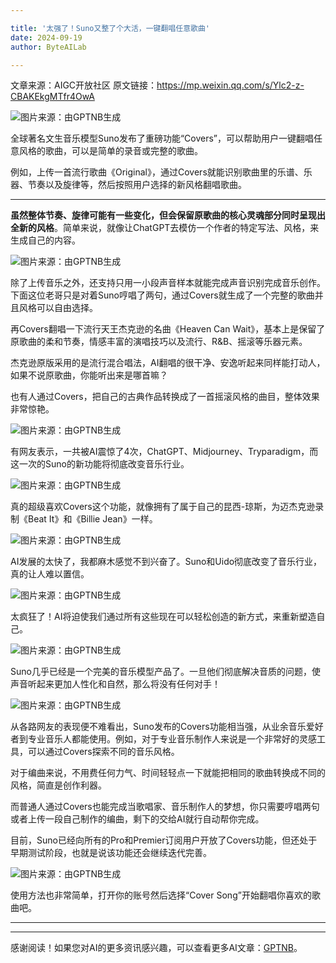 ```yaml
---

title: '太强了！Suno又整了个大活，一键翻唱任意歌曲'
date: 2024-09-19
author: ByteAILab

---
```


文章来源：AIGC开放社区
原文链接：https://mp.weixin.qq.com/s/Ylc2-z-CBAKEkgMTfr4OwA

![图片来源：由GPTNB生成](http://www.jesonc.com/upload/8FD7B96F5E34993C64020C0DB54F4C00/1726625513501/lvLn0bhbo1lB35ZRwFNjtKt-rQ7U.png)

全球著名文生音乐模型Suno发布了重磅功能“Covers”，可以帮助用户一键翻唱任意风格的歌曲，可以是简单的录音或完整的歌曲。

例如，上传一首流行歌曲《Original》，通过Covers就能识别歌曲里的乐谱、乐器、节奏以及旋律等，然后按照用户选择的新风格翻唱歌曲。

---


**虽然整体节奏、旋律可能有一些变化，但会保留原歌曲的核心灵魂部分同时呈现出全新的风格**。简单来说，就像让ChatGPT去模仿一个作者的特定写法、风格，来生成自己的内容。

![图片来源：由GPTNB生成](http://www.jesonc.com/FkfFHmoZJczS-C9WjV7vd3Sy5x3I)

除了上传音乐之外，还支持只用一小段声音样本就能完成声音识别完成音乐创作。下面这位老哥只是对着Suno哼唱了两句，通过Covers就生成了一个完整的歌曲并且风格可以自由选择。

再Covers翻唱一下流行天王杰克逊的名曲《Heaven Can Wait》，基本上是保留了原歌曲的柔和节奏，情感丰富的演唱技巧以及流行、R&B、摇滚等乐器元素。

杰克逊原版采用的是流行混合唱法，AI翻唱的很干净、安逸听起来同样能打动人，如果不说原歌曲，你能听出来是哪首嘛？

也有人通过Covers，把自己的古典作品转换成了一首摇滚风格的曲目，整体效果非常惊艳。

![图片来源：由GPTNB生成](http://www.jesonc.com/FkxplTZZAJZudZaU9DBFdv1hBGEg)

有网友表示，一共被AI震惊了4次，ChatGPT、Midjourney、Tryparadigm，而这一次的Suno的新功能将彻底改变音乐行业。

![图片来源：由GPTNB生成](http://www.jesonc.com/FrkOP9gXBCxOcA9_5Qj0qK7aVyxX)

真的超级喜欢Covers这个功能，就像拥有了属于自己的昆西-琼斯，为迈杰克逊录制《Beat It》和《Billie Jean》一样。

![图片来源：由GPTNB生成](http://www.jesonc.com/FhpVCJeF2n2pq_Y-duffCeB1XGvc)

AI发展的太快了，我都麻木感觉不到兴奋了。Suno和Uido彻底改变了音乐行业，真的让人难以置信。

![图片来源：由GPTNB生成](http://www.jesonc.com/FkpIgGIGUSemFXXb7h-caTDj1yrf)

太疯狂了！AI将迫使我们通过所有这些现在可以轻松创造的新方式，来重新塑造自己。

![图片来源：由GPTNB生成](http://www.jesonc.com/Fs4JAmGLth3FfCtrKkthmbZp5_Jq)

Suno几乎已经是一个完美的音乐模型产品了。一旦他们彻底解决音质的问题，使声音听起来更加人性化和自然，那么将没有任何对手！

![图片来源：由GPTNB生成](http://www.jesonc.com/FuksaGn8ofyHJH9zwwSWAvhTKMpG)

从各路网友的表现便不难看出，Suno发布的Covers功能相当强，从业余音乐爱好者到专业音乐人都能使用。例如，对于专业音乐制作人来说是一个非常好的灵感工具，可以通过Covers探索不同的音乐风格。

对于编曲来说，不用费任何力气、时间轻轻点一下就能把相同的歌曲转换成不同的风格，简直是创作利器。

而普通人通过Covers也能完成当歌唱家、音乐制作人的梦想，你只需要哼唱两句或者上传一段自己制作的编曲，剩下的交给AI就行自动帮你完成。

目前，Suno已经向所有的Pro和Premier订阅用户开放了Covers功能，但还处于早期测试阶段，也就是说该功能还会继续迭代完善。

![图片来源：由GPTNB生成](http://www.jesonc.com/FuV6JyOy11Rt_hWmE7y4oGfaUjef)

使用方法也非常简单，打开你的账号然后选择“Cover Song”开始翻唱你喜欢的歌曲吧。

---
---
感谢阅读！如果您对AI的更多资讯感兴趣，可以查看更多AI文章：[GPTNB](https://gptnb.com)。